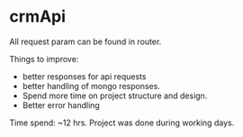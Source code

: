 # crmApi

All request param can be found in router.

Things to improve:
- better responses for api requests
- better handling of mongo responses.
- Spend more time on project structure and design.
- Better error handling

Time spend: ~12 hrs. Project was done during working days. 
